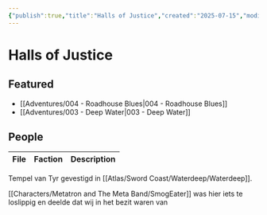 ```yaml
---
{"publish":true,"title":"Halls of Justice","created":"2025-07-15","modified":"2025-07-16T10:45:38.763+02:00","cssclasses":""}
---
```



# Halls of Justice
## Featured
- [[Adventures/004 - Roadhouse Blues\|004 - Roadhouse Blues]]
- [[Adventures/003 - Deep Water\|003 - Deep Water]]

## People
| File | Faction | Description |
| ---- | ------- | ----------- |


Tempel van Tyr gevestigd in [[Atlas/Sword Coast/Waterdeep/Waterdeep]]. 

[[Characters/Metatron and The Meta Band/SmogEater]] was hier iets te loslippig en deelde dat wij in het bezit waren van 